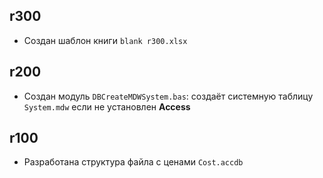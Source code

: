 ﻿## r300

- Создан шаблон книги `blank r300.xlsx`

## r200

- Создан модуль `DBCreateMDWSystem.bas`: создаёт системную таблицу `System.mdw` если не установлен **Access**

## r100

- Разработана структура файла с ценами `Cost.accdb`